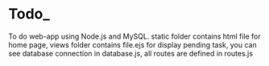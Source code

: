 # Todo_
To do web-app using Node.js and MySQL. 
static folder contains html file for home page, 
views folder contains file.ejs for display pending task, 
you can see database connection in database.js,
all routes are defined in routes.js

